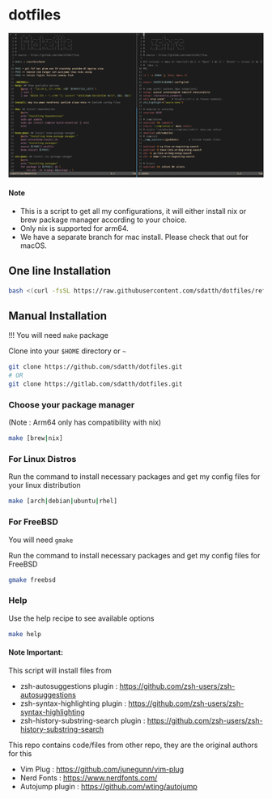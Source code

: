 # dotfiles

![machfiles image](./extra/ss.png)

#### Note
- This is a script to get all my configurations, it will either install nix or brew package manager according to your choice.
- Only nix is supported for arm64.
- We have a separate branch for mac install. Please check that out for macOS.

## One line Installation

```bash
bash <(curl -fsSL https://raw.githubusercontent.com/sdatth/dotfiles/refs/heads/main/script.sh)
```

## Manual Installation

!!! You will need `make` package

Clone into your `$HOME` directory or `~`

```bash
git clone https://github.com/sdatth/dotfiles.git
# OR
git clone https://gitlab.com/sdatth/dotfiles.git
```

### Choose your package manager

(Note : Arm64 only has compatibility with nix)

```bash
make [brew|nix]
```

### For Linux Distros

Run the command to install necessary packages and get my config files for your linux distribution
```bash
make [arch|debian|ubuntu|rhel]
```

### For FreeBSD

You will need `gmake`

Run the command to install necessary packages and get my config files for FreeBSD
```bash
gmake freebsd
```

### Help

Use the help recipe to see available options
```bash
make help
```


#### Note Important:

This script will install files from
- zsh-autosuggestions plugin          : https://github.com/zsh-users/zsh-autosuggestions
- zsh-syntax-highlighting plugin      : https://github.com/zsh-users/zsh-syntax-highlighting
- zsh-history-substring-search plugin : https://github.com/zsh-users/zsh-history-substring-search

This repo contains code/files from other repo, they are the original authors for this
- Vim Plug        : https://github.com/junegunn/vim-plug
- Nerd Fonts      : https://www.nerdfonts.com/
- Autojump plugin : https://github.com/wting/autojump
